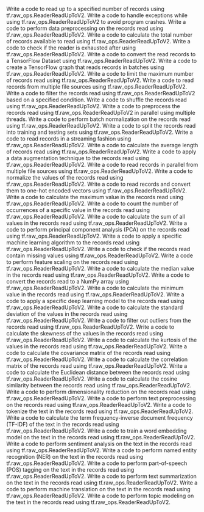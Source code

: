 Write a code to read up to a specified number of records using tf.raw_ops.ReaderReadUpToV2.
Write a code to handle exceptions while using tf.raw_ops.ReaderReadUpToV2 to avoid program crashes.
Write a code to perform data preprocessing on the records read using tf.raw_ops.ReaderReadUpToV2.
Write a code to calculate the total number of records available to read using tf.raw_ops.ReaderReadUpToV2.
Write a code to check if the reader is exhausted after using tf.raw_ops.ReaderReadUpToV2.
Write a code to convert the read records to a TensorFlow Dataset using tf.raw_ops.ReaderReadUpToV2.
Write a code to create a TensorFlow graph that reads records in batches using tf.raw_ops.ReaderReadUpToV2.
Write a code to limit the maximum number of records read using tf.raw_ops.ReaderReadUpToV2.
Write a code to read records from multiple file sources using tf.raw_ops.ReaderReadUpToV2.
Write a code to filter the records read using tf.raw_ops.ReaderReadUpToV2 based on a specified condition.
Write a code to shuffle the records read using tf.raw_ops.ReaderReadUpToV2.
Write a code to preprocess the records read using tf.raw_ops.ReaderReadUpToV2 in parallel using multiple threads.
Write a code to perform batch normalization on the records read using tf.raw_ops.ReaderReadUpToV2.
Write a code to split the records read into training and testing sets using tf.raw_ops.ReaderReadUpToV2.
Write a code to read records in a streaming fashion using tf.raw_ops.ReaderReadUpToV2.
Write a code to calculate the average length of records read using tf.raw_ops.ReaderReadUpToV2.
Write a code to apply a data augmentation technique to the records read using tf.raw_ops.ReaderReadUpToV2.
Write a code to read records in parallel from multiple file sources using tf.raw_ops.ReaderReadUpToV2.
Write a code to normalize the values of the records read using tf.raw_ops.ReaderReadUpToV2.
Write a code to read records and convert them to one-hot encoded vectors using tf.raw_ops.ReaderReadUpToV2.
Write a code to calculate the maximum value in the records read using tf.raw_ops.ReaderReadUpToV2.
Write a code to count the number of occurrences of a specific value in the records read using tf.raw_ops.ReaderReadUpToV2.
Write a code to calculate the sum of all values in the records read using tf.raw_ops.ReaderReadUpToV2.
Write a code to perform principal component analysis (PCA) on the records read using tf.raw_ops.ReaderReadUpToV2.
Write a code to apply a specific machine learning algorithm to the records read using tf.raw_ops.ReaderReadUpToV2.
Write a code to check if the records read contain missing values using tf.raw_ops.ReaderReadUpToV2.
Write a code to perform feature scaling on the records read using tf.raw_ops.ReaderReadUpToV2.
Write a code to calculate the median value in the records read using tf.raw_ops.ReaderReadUpToV2.
Write a code to convert the records read to a NumPy array using tf.raw_ops.ReaderReadUpToV2.
Write a code to calculate the minimum value in the records read using tf.raw_ops.ReaderReadUpToV2.
Write a code to apply a specific deep learning model to the records read using tf.raw_ops.ReaderReadUpToV2.
Write a code to calculate the standard deviation of the values in the records read using tf.raw_ops.ReaderReadUpToV2.
Write a code to filter out outliers from the records read using tf.raw_ops.ReaderReadUpToV2.
Write a code to calculate the skewness of the values in the records read using tf.raw_ops.ReaderReadUpToV2.
Write a code to calculate the kurtosis of the values in the records read using tf.raw_ops.ReaderReadUpToV2.
Write a code to calculate the covariance matrix of the records read using tf.raw_ops.ReaderReadUpToV2.
Write a code to calculate the correlation matrix of the records read using tf.raw_ops.ReaderReadUpToV2.
Write a code to calculate the Euclidean distance between the records read using tf.raw_ops.ReaderReadUpToV2.
Write a code to calculate the cosine similarity between the records read using tf.raw_ops.ReaderReadUpToV2.
Write a code to perform dimensionality reduction on the records read using tf.raw_ops.ReaderReadUpToV2.
Write a code to perform text preprocessing on the records read using tf.raw_ops.ReaderReadUpToV2.
Write a code to tokenize the text in the records read using tf.raw_ops.ReaderReadUpToV2.
Write a code to calculate the term frequency-inverse document frequency (TF-IDF) of the text in the records read using tf.raw_ops.ReaderReadUpToV2.
Write a code to train a word embedding model on the text in the records read using tf.raw_ops.ReaderReadUpToV2.
Write a code to perform sentiment analysis on the text in the records read using tf.raw_ops.ReaderReadUpToV2.
Write a code to perform named entity recognition (NER) on the text in the records read using tf.raw_ops.ReaderReadUpToV2.
Write a code to perform part-of-speech (POS) tagging on the text in the records read using tf.raw_ops.ReaderReadUpToV2.
Write a code to perform text summarization on the text in the records read using tf.raw_ops.ReaderReadUpToV2.
Write a code to perform machine translation on the text in the records read using tf.raw_ops.ReaderReadUpToV2.
Write a code to perform topic modeling on the text in the records read using tf.raw_ops.ReaderReadUpToV2.